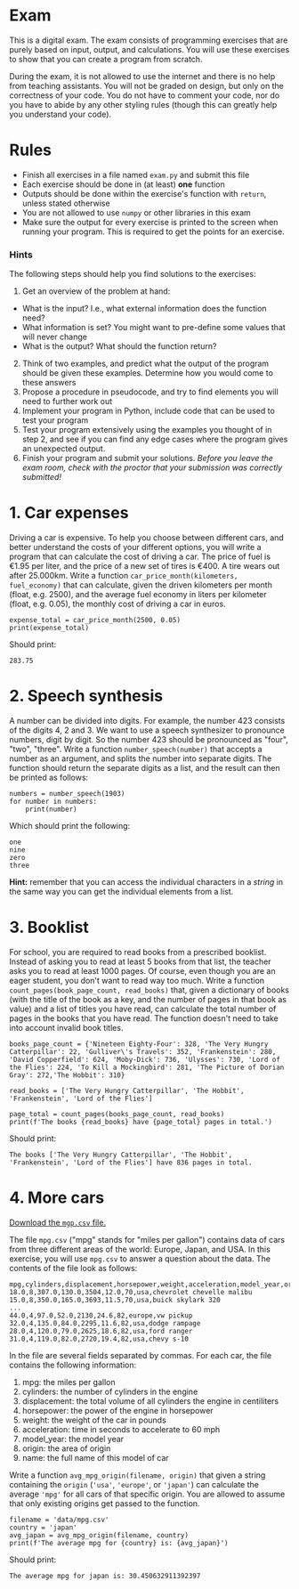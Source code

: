 # Exam

This is a digital exam. The exam consists of programming exercises that are purely based on input, output, and calculations. You will use these exercises to show that you can create a program from scratch.

During the exam, it is not allowed to use the internet and there is no help from teaching assistants. You will not be graded on design, but only on the correctness of your code. You do not have to comment your code, nor do you have to abide by any other styling rules (though this can greatly help you understand your code).

# Rules

- Finish all exercises in a file named `exam.py` and submit this file
- Each exercise should be done in (at least) **one** function
- Outputs should be done within the exercise's function with `return`, unless stated otherwise
- You are not allowed to use `numpy` or other libraries in this exam
- Make sure the output for every exercise is printed to the screen when running your program. This is required to get the points for an exercise.

### Hints

The following steps should help you find solutions to the exercises:

1. Get an overview of the problem at hand:
  - What is the input? I.e., what external information does the function need?
  - What information is set? You might want to pre-define some values that will never change
  - What is the output? What should the function return?
2. Think of two examples, and predict what the output of the program should be given these examples. Determine how you would come to these answers
3. Propose a procedure in pseudocode, and try to find elements you will need to further work out
4. Implement your program in Python, include code that can be used to test your program
5. Test your program extensively using the examples you thought of in step 2, and see if you can find any edge cases where the program gives an unexpected output.
6. Finish your program and submit your solutions. *Before you leave the exam room, check with the proctor that your submission was correctly submitted!*

# 1. Car expenses

Driving a car is expensive. To help you choose between different cars, and better understand the costs of your different options, you will write a program that can calculate the cost of driving a car. The price of fuel is €1.95 per liter, and the price of a new set of tires is €400. A tire wears out after 25.000km. Write a function `car_price_month(kilometers, fuel_economy)` that can calculate, given the driven kilometers per month (float, e.g. 2500), and the average fuel economy in liters per kilometer (float, e.g. 0.05), the monthly cost of driving a car in euros.

    expense_total = car_price_month(2500, 0.05)
    print(expense_total)

Should print:

    283.75

# 2. Speech synthesis

A number can be divided into digits. For example, the number 423 consists of the digits 4, 2 and 3. We want to use a speech synthesizer to pronounce numbers, digit by digit. So the number 423 should be pronounced as "four", "two", "three". Write a function `number_speech(number)` that accepts a number as an argument, and splits the number into separate digits. The function should return the separate digits as a list, and the result can then be printed as follows:

    numbers = number_speech(1903)
    for number in numbers:
        print(number)

Which should print the following:

    one
    nine
    zero
    three

**Hint:** remember that you can access the individual characters in a _string_ in the same way you can get the individual elements from a list.

# 3. Booklist

For school, you are required to read books from a prescribed booklist. Instead of asking you to read at least 5 books from that list, the teacher asks you to read at least 1000 pages. Of course, even though you are an eager student, you don't want to read way too much. Write a function `count_pages(book_page_count, read_books)` that, given a dictionary of books (with the title of the book as a key, and the number of pages in that book as value) and a list of titles you have read, can calculate the total number of pages in the books that you have read. The function doesn't need to take into account invalid book titles.

    books_page_count = {'Nineteen Eighty-Four': 328, 'The Very Hungry Catterpillar': 22, 'Gulliver\'s Travels': 352, 'Frankenstein': 280, 'David Copperfield': 624, 'Moby-Dick': 736, 'Ulysses': 730, 'Lord of the Flies': 224, 'To Kill a Mockingbird': 281, 'The Picture of Dorian Gray': 272,'The Hobbit': 310}

    read_books = ['The Very Hungry Catterpillar', 'The Hobbit', 'Frankenstein', 'Lord of the Flies']

    page_total = count_pages(books_page_count, read_books)
    print(f'The books {read_books} have {page_total} pages in total.')


Should print:

    The books ['The Very Hungry Catterpillar', 'The Hobbit', 'Frankenstein', 'Lord of the Flies'] have 836 pages in total.


# 4. More cars

[Download the `mgp.csv` file.](../data/mpg.csv)

The file `mpg.csv` ("mpg" stands for "miles per gallon") contains data of cars from three different areas of the world: Europe, Japan, and USA. In this exercise, you will use `mpg.csv` to answer a question about the data. The contents of the file look as follows:

    mpg,cylinders,displacement,horsepower,weight,acceleration,model_year,origin,name
    18.0,8,307.0,130.0,3504,12.0,70,usa,chevrolet chevelle malibu
    15.0,8,350.0,165.0,3693,11.5,70,usa,buick skylark 320
    ...
    44.0,4,97.0,52.0,2130,24.6,82,europe,vw pickup
    32.0,4,135.0,84.0,2295,11.6,82,usa,dodge rampage
    28.0,4,120.0,79.0,2625,18.6,82,usa,ford ranger
    31.0,4,119.0,82.0,2720,19.4,82,usa,chevy s-10

  In the file are several fields separated by commas. For each car, the file contains the following information:

1. mpg: the miles per gallon
2. cylinders: the number of cylinders in the engine
3. displacement: the total volume of all cylinders the engine in centiliters
4. horsepower: the power of the engine in horsepower
5. weight: the weight of the car in pounds
6. acceleration: time in seconds to accelerate to 60 mph
7. model_year: the model year
8. origin: the area of origin
9. name: the full name of this model of car

Write a function `avg_mpg_origin(filename, origin)` that given a string containing the `origin` (`'usa'`, `'europe'`, or `'japan'`) can calculate the average `'mpg'` for all cars of that specific origin. You are allowed to assume that only existing origins get passed to the function.

    filename = 'data/mpg.csv'
    country = 'japan'
    avg_japan = avg_mpg_origin(filename, country)
    print(f'The average mpg for {country} is: {avg_japan}')

Should print:

    The average mpg for japan is: 30.450632911392397

